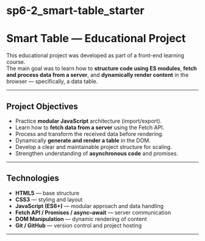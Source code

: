 # sp6-2_smart-table_starter

# Smart Table — Educational Project

This educational project was developed as part of a front-end learning course.  
The main goal was to learn how to **structure code using ES modules**, **fetch and process data from a server**, and **dynamically render content** in the browser — specifically, a data table.

---

## Project Objectives

- Practice **modular JavaScript** architecture (import/export).
- Learn how to **fetch data from a server** using the Fetch API.
- Process and transform the received data before rendering.
- Dynamically **generate and render a table** in the DOM.
- Develop a clear and maintainable project structure for scaling.
- Strengthen understanding of **asynchronous code** and promises.

---

## Technologies

- **HTML5** — base structure
- **CSS3** — styling and layout
- **JavaScript (ES6+)** — modular approach and data handling
- **Fetch API / Promises / async–await** — server communication
- **DOM Manipulation** — dynamic rendering of content
- **Git / GitHub** — version control and project hosting

---
